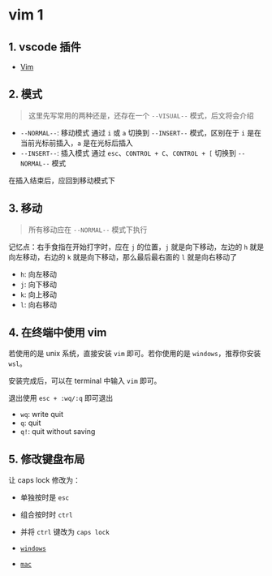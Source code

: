 # vim 1

## 1. vscode 插件

- [Vim](https://marketplace.visualstudio.com/items?itemName=vscodevim.vimvscodevim.vim)

## 2. 模式

> 这里先写常用的两种还是，还存在一个 `--VISUAL--` 模式，后文将会介绍

- `--NORMAL--`: 移动模式 通过 `i` 或 `a` 切换到 `--INSERT--` 模式，区别在于 `i` 是在当前光标前插入，`a` 是在光标后插入 
- `--INSERT--`: 插入模式 通过 `esc`、`CONTROL + C`、`CONTROL + [` 切换到 `--NORMAL--` 模式

在插入结束后，应回到移动模式下

## 3. 移动

> 所有移动应在 `--NORMAL--` 模式下执行

记忆点：右手食指在开始打字时，应在 `j` 的位置，`j` 就是向下移动，左边的 `h` 就是向左移动，右边的 `k` 就是向下移动，那么最后最右面的 `l` 就是向右移动了

- `h`: 向左移动
- `j`: 向下移动
- `k`: 向上移动
- `l`: 向右移动

## 4. 在终端中使用 vim

若使用的是 unix 系统，直接安装 `vim` 即可。若你使用的是 `windows`，推荐你安装 `wsl`。

安装完成后，可以在 terminal 中输入 `vim` 即可。

退出使用 `esc + :wq/:q` 即可退出

- `wq`: write quit
- `q`: quit
- `q!`: quit without saving

## 5. 修改键盘布局

让 caps lock 修改为：

- 单独按时是 `esc`
- 组合按时时 `ctrl`
- 并将 `ctrl` 键改为 `caps lock`

- [`windows`](https://docs.microsoft.com/zh-cn/windows/powertoys/keyboard-manager)
- [`mac`](https://blog.csdn.net/xjc2998310890/article/details/116356978)
